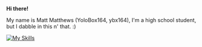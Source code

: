 **Hi there!**

My name is Matt Matthews (YoloBox164, ybx164), I'm a high school student, but I dabble in this n' that. :)

[![My Skills](https://skillicons.dev/icons?i=linux,bash,mysql,c,html,css)](https://skillicons.dev)
